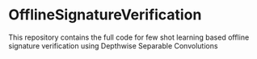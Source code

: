 # OfflineSignatureVerification
This repository contains the full code for few shot learning based offline signature verification using Depthwise Separable Convolutions

